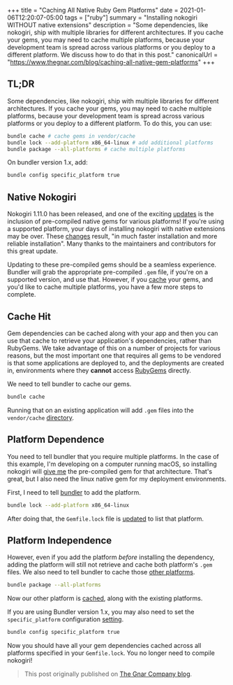 +++
title = "Caching All Native Ruby Gem Platforms"
date = 2021-01-06T12:20:07-05:00
tags = ["ruby"]
summary = "Installing nokogiri WITHOUT native extensions"
description = "Some dependencies, like nokogiri, ship with multiple libraries for different architectures. If you cache your gems, you may need to cache multiple platforms, because your development team is spread across various platforms or you deploy to a different platform. We discuss how to do that in this post."
canonicalUrl = "https://www.thegnar.com/blog/caching-all-native-gem-platforms"
+++

## TL;DR

Some dependencies, like nokogiri, ship with multiple libraries for different 
architectures. If you cache your gems, you may need to cache multiple platforms, 
because your development team is spread across various platforms or you deploy 
to a different platform. To do this, you can use: 

```sh 
bundle cache # cache gems in vendor/cache 
bundle lock --add-platform x86_64-linux # add additional platforms 
bundle package --all-platforms # cache multiple platforms 
``` 

On bundler version 1.x, add: 

```sh 
bundle config specific_platform true 
``` 

## Native Nokogiri

Nokogiri 1.11.0 has been released, and one of the exciting [updates](https://github.com/sparklemotion/nokogiri/blob/007662fc216902a5ae186cb78b0d46f7f48b8d92/CHANGELOG.md#v1110--2021-01-03) 
is the inclusion of pre-compiled native gems for various platforms! If you're 
using a supported platform, your days of installing nokogiri with native 
extensions may be over. These [changes](https://nokogiri.org/tutorials/installing_nokogiri.html#installing-native-gems) 
result, "in much faster installation and more reliable installation". Many 
thanks to the maintainers and contributors for this great update. 

Updating to these pre-compiled gems should be a seamless experience. Bundler 
will grab the appropriate pre-compiled `.gem` file, if you're on a 
supported version, and use that. However, if you [cache](https://bundler.io/man/bundle-cache.1.html) 
your gems, and you'd like to cache multiple platforms, you have a few more 
steps to complete. 

## Cache Hit

Gem dependencies can be cached along with your app and then you can use that 
cache to retrieve your application's dependencies, rather than RubyGems. 
We take advantage of this on a number of projects for various reasons, but the 
most important one that requires all gems to be vendored is that some 
applications are deployed to, and the deployments are created in, environments 
where they **cannot** access [RubyGems](https://rubygems.org/) directly. 

We need to tell bundler to cache our gems. 

```sh 
bundle cache 
``` 

Running that on an existing application will add `.gem` files into the `vendor/cache` 
[directory](https://github.com/kevin-j-m/bundler_2_cache_all_platforms/commit/75c7ddb8f569e33cdd09e0ee1c4a377885318416). 

## Platform Dependence

You need to tell bundler that you require multiple platforms. In the case of 
this example, I'm developing on a computer running macOS, so installing nokogiri 
will [give me](https://github.com/kevin-j-m/bundler_2_cache_all_platforms/commit/61b73d01e929ec3b43c43ae9ea1af00df273a4b1) 
the pre-compiled gem for that architecture. That's great, but I also need the 
linux native gem for my deployment environments. 

First, I need to tell [bundler](https://bundler.io/v2.0/bundle_lock.html) to 
add the platform. 

```sh
bundle lock --add-platform x86_64-linux
```

After doing that, the `Gemfile.lock` file is [updated](https://github.com/kevin-j-m/bundler_2_cache_all_platforms/commit/d36495a715c26fb1f674021ffc19dc61c1787e4f) 
to list that platform. 

## Platform Independence

However, even if you add the platform _before_ installing the dependency, adding 
the platform will still not retrieve and cache both platform's `.gem` files. 
We also need to tell bundler to cache those 
[other platforms](https://bundler.io/man/bundle-cache.1.html#SUPPORT-FOR-MULTIPLE-PLATFORMS). 

```sh
bundle package --all-platforms
```

Now our other platform is [cached](https://github.com/kevin-j-m/bundler_2_cache_all_platforms/commit/a9ef611df04114921e71b4d8e4100894d00e2925), 
along with the existing platforms. 

If you are using Bundler version 1.x, you may also need to set the 
`specific_platform` configuration [setting](https://github.com/rubygems/bundler/issues/5863#issuecomment-315800951). 

```sh
bundle config specific_platform true
```

Now you should have all your gem dependencies cached across all platforms 
specified in your `Gemfile.lock`. You no longer need to compile nokogiri! 


> This post originally published on [The Gnar Company blog](https://blog.thegnar.co/caching-all-native-gem-platforms).
